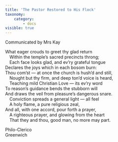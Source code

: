 ```yaml
---
title: 'The Pastor Restored to His Flock'
taxonomy:
    category:
        - docs
visible: true
---
```


<div class="author">Communicated by Mrs Kay</div>

What eager crouds to greet thy glad return  
&emsp;Within the temple’s sacred precincts throng;  
&emsp;Each face looks glad, and ev’ry grateful tongue  
Declares the joys which in each bosom burn:  
Thou com’st — at once the church is hush’d and still,  
&emsp;Nought but thy firm, and deep ton’d voice is heard,  
&emsp;Teaching mild Christian Love — its ev’ry word  
To reason’s guidance bends the stubborn will  
And draws the veil from pleasure’s dangerous snare.  
&emsp;Conviction spreads a general light — all feel  
&emsp;A holy flame, a pure religious zeal,  
And all, with one accord, pour forth a prayer,  
&emsp;A righteous prayer, and glowing from the heart  
&emsp;That they and thou, good man, no more may part.  
 
Philo-Clerico    
Greenwich